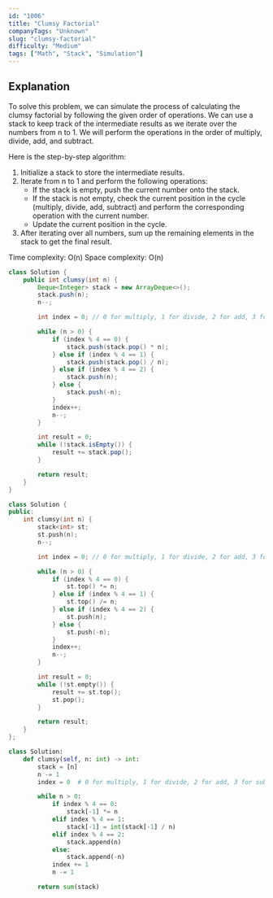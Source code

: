 ```yaml
---
id: "1006"
title: "Clumsy Factorial"
companyTags: "Unknown"
slug: "clumsy-factorial"
difficulty: "Medium"
tags: ["Math", "Stack", "Simulation"]
---
```


## Explanation
To solve this problem, we can simulate the process of calculating the clumsy factorial by following the given order of operations. We can use a stack to keep track of the intermediate results as we iterate over the numbers from n to 1. We will perform the operations in the order of multiply, divide, add, and subtract.

Here is the step-by-step algorithm:
1. Initialize a stack to store the intermediate results.
2. Iterate from n to 1 and perform the following operations:
   - If the stack is empty, push the current number onto the stack.
   - If the stack is not empty, check the current position in the cycle (multiply, divide, add, subtract) and perform the corresponding operation with the current number.
   - Update the current position in the cycle.
3. After iterating over all numbers, sum up the remaining elements in the stack to get the final result.

Time complexity: O(n)
Space complexity: O(n)
```java
class Solution {
    public int clumsy(int n) {
        Deque<Integer> stack = new ArrayDeque<>();
        stack.push(n);
        n--;

        int index = 0; // 0 for multiply, 1 for divide, 2 for add, 3 for subtract

        while (n > 0) {
            if (index % 4 == 0) {
                stack.push(stack.pop() * n);
            } else if (index % 4 == 1) {
                stack.push(stack.pop() / n);
            } else if (index % 4 == 2) {
                stack.push(n);
            } else {
                stack.push(-n);
            }
            index++;
            n--;
        }

        int result = 0;
        while (!stack.isEmpty()) {
            result += stack.pop();
        }

        return result;
    }
}
```

```cpp
class Solution {
public:
    int clumsy(int n) {
        stack<int> st;
        st.push(n);
        n--;

        int index = 0; // 0 for multiply, 1 for divide, 2 for add, 3 for subtract

        while (n > 0) {
            if (index % 4 == 0) {
                st.top() *= n;
            } else if (index % 4 == 1) {
                st.top() /= n;
            } else if (index % 4 == 2) {
                st.push(n);
            } else {
                st.push(-n);
            }
            index++;
            n--;
        }

        int result = 0;
        while (!st.empty()) {
            result += st.top();
            st.pop();
        }

        return result;
    }
};
```

```python
class Solution:
    def clumsy(self, n: int) -> int:
        stack = [n]
        n -= 1
        index = 0  # 0 for multiply, 1 for divide, 2 for add, 3 for subtract

        while n > 0:
            if index % 4 == 0:
                stack[-1] *= n
            elif index % 4 == 1:
                stack[-1] = int(stack[-1] / n)
            elif index % 4 == 2:
                stack.append(n)
            else:
                stack.append(-n)
            index += 1
            n -= 1

        return sum(stack)
```